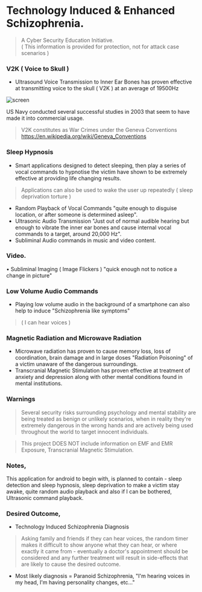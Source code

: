 # Technology Induced & Enhanced Schizophrenia.    
> A Cyber Security Education Initiative.       
( This information is provided for protection, not for attack case scenarios )
     
### V2K ( Voice to Skull )   
- Ultrasound Voice Transmission to Inner Ear Bones has proven effective at transmitting voice to the skull ( V2K ) at an average of 19500Hz   
  
![screen](https://github.com/ElijahCuff/Technology-Induced-Schizophrenia-/blob/main/Example%201.jpg)
   
US Navy conducted several successful studies in 2003 that seem to have made it into commercial usage.   
> V2K constitutes as War Crimes under the Geneva Conventions https://en.wikipedia.org/wiki/Geneva_Conventions
    
    
### Sleep Hypnosis     
- Smart applications designed to detect sleeping, then play a series of vocal commands to hypnotise the victim have shown to be extremely effective at providing life changing results.     
> Applications can also be used to wake the user up repeatedly ( sleep deprivation torture )     
- Random Playback of Vocal Commands "quite enough to disguise location, or after someone is determined asleep".   
- Ultrasonic Audio Transmission "Just out of normal audible hearing but enough to vibrate the inner ear bones and cause internal vocal commands to a target, around 20,000 Hz".    
- Subliminal Audio commands in music and video content.   
    
### Video.    
• Subliminal Imaging ( Image Flickers ) "quick enough not to notice a change in picture"
   
  
### Low Volume Audio Commands   
- Playing low volume audio in the background of a smartphone can also help to induce "Schizophrenia like symptoms"
> ( I can hear voices )      
 
### Magnetic Radiation and Microwave Radiation     
- Microwave radiation has proven to cause memory loss, loss of coordination, brain damage and in large doses "Radiation Poisoning" of a victim unaware of the dangerous surroundings.   
- Transcranial Magnetic Stimulation has proven effective at treatment of anxiety and depression along with other mental conditions found in mental institutions.        


### Warnings 
> Several security risks surrounding psychology and mental stability are being treated as benign or unlikely scenarios, when in reality they're extremely dangerous in the wrong hands and are actively being used throughout the world to target innocent individuals.   
      
> This project DOES NOT include information on EMF and EMR Exposure, Transcranial Magnetic Stimulation.
    
  
### Notes,
This application for android to begin with, is planned to contain - sleep detection and sleep hypnosis, sleep deprivation to make a victim stay awake, quite random audio playback and also if I can be bothered, Ultrasonic command playback.   
       
  
### Desired Outcome,
- Technology Induced Schizophrenia Diagnosis   

> Asking family and friends if they can hear voices, the random timer makes it difficult to show anyone what they can hear, or where exactly it came from - eventually a doctor's appointment should be considered and any further treatment will result in side-effects that are likely to cause the desired outcome.    
     
- Most likely diagnosis = Paranoid Schizophrenia,  "I'm hearing voices in my head, I'm having personality changes, etc..."    
      

